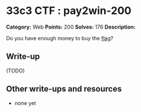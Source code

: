# 33c3 CTF : pay2win-200

**Category:** Web
**Points:** 200
**Solves:** 176
**Description:**

Do you have enough money to buy the [flag](http://78.46.224.78:5000/)?

## Write-up

(TODO)

## Other write-ups and resources

* none yet
